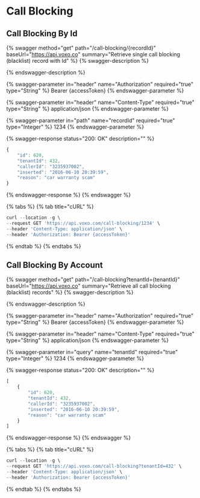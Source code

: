 # Call Blocking

## Call Blocking By Id

{% swagger method="get" path="/call-blocking/{recordId}" baseUrl="https://api.voxo.co" summary="Retrieve single call blocking (blacklist) record with Id" %}
{% swagger-description %}

{% endswagger-description %}

{% swagger-parameter in="header" name="Authorization" required="true" type="String" %}
Bearer {accessToken}
{% endswagger-parameter %}

{% swagger-parameter in="header" name="Content-Type" required="true" type="String" %}
application/json
{% endswagger-parameter %}

{% swagger-parameter in="path" name="recordId" required="true" type="Integer" %}
1234
{% endswagger-parameter %}

{% swagger-response status="200: OK" description="" %}
```javascript
{
    "id": 620,
    "tenantId": 432,
    "callerId": "3235937002",
    "inserted": "2016-06-10 20:39:59",
    "reason": "car warranty scam"
}
```
{% endswagger-response %}
{% endswagger %}

{% tabs %}
{% tab title="cURL" %}
```javascript
curl --location -g \
--request GET 'https://api.voxo.com/call-blocking/1234' \
--header 'Content-Type: application/json' \
--header 'Authorization: Bearer {accessToken}'
```
{% endtab %}
{% endtabs %}

## Call Blocking By Account

{% swagger method="get" path="/call-blocking?tenantId={tenantId}" baseUrl="https://api.voxo.co" summary="Retrieve all call blocking (blacklist) records" %}
{% swagger-description %}

{% endswagger-description %}

{% swagger-parameter in="header" name="Authorization" required="true" type="String" %}
Bearer {accessToken}
{% endswagger-parameter %}

{% swagger-parameter in="header" name="Content-Type" required="true" type="String" %}
application/json
{% endswagger-parameter %}

{% swagger-parameter in="query" name="tenantId" required="true" type="Integer" %}
1234
{% endswagger-parameter %}

{% swagger-response status="200: OK" description="" %}
```javascript
[
    {
        "id": 620,
        "tenantId": 432,
        "callerId": "3235937002",
        "inserted": "2016-06-10 20:39:59",
        "reason": "car warranty scam"
    }
]
```
{% endswagger-response %}
{% endswagger %}

{% tabs %}
{% tab title="cURL" %}
```javascript
curl --location -g \
--request GET 'https://api.voxo.com/call-blocking?tenantId=432' \
--header 'Content-Type: application/json' \
--header 'Authorization: Bearer {accessToken}'
```
{% endtab %}
{% endtabs %}
